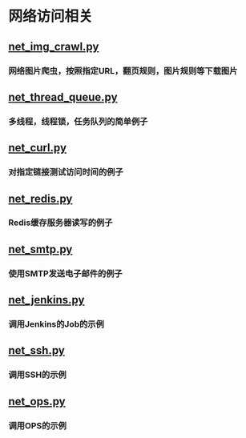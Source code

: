 # 网络访问相关

## [net_img_crawl.py](net_img_crawl.py)
### 网络图片爬虫，按照指定URL，翻页规则，图片规则等下载图片

## [net_thread_queue.py](net_thread_queue.py)
### 多线程，线程锁，任务队列的简单例子

## [net_curl.py](net_curl.py)
### 对指定链接测试访问时间的例子

## [net_redis.py](net_redis.py)
### Redis缓存服务器读写的例子

## [net_smtp.py](net_smtp.py)
### 使用SMTP发送电子邮件的例子

## [net_jenkins.py](net_jenkins.py)
### 调用Jenkins的Job的示例

## [net_ssh.py](net_ssh.py)
### 调用SSH的示例

## [net_ops.py](net_ops.py)
### 调用OPS的示例

